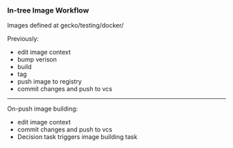 ### In-tree Image Workflow

Images defined at gecko/testing/docker/

<div class="fragment">
    Previously:<br>
    <ul>
        <li>edit image context</li>
        <li>bump verison</li>
        <li>build</li>
        <li>tag</li>
        <li>push image to registry</li>
        <li>commit changes and push to vcs</li>
    </ul>
</div>

<div class="fragment">
    <hr>
    On-push image building:<br>
    <ul>
        <li>edit image context</li>
        <li>commit changes and push to vcs</li>
        <li>Decision task triggers image building task</li>
    </ul>
</div>

